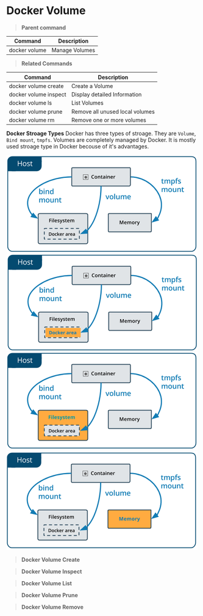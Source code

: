 # Docker Volume

> **Parent command**

| Command       | Description    |
|---------------|----------------|
| docker volume | Manage Volumes |


> **Related Commands**

| Command               | Description                     |
|-----------------------|---------------------------------|
| docker volume create  | Create a Volume                 |
| docker volume inspect | Display detailed Information    |
| docker volume ls      | List Volumes                    |
| docker volume prune   | Remove all unused local volumes |
| docker volume rm      | Remove one or more volumes      |


**Docker Stroage Types**
Docker has three types of stroage. They are `Volume`, `Bind mount`, `tmpfs`. Volumes are completely managed by Docker. It is mostly used stroage type in Docker becouse of it's advantages.

![stroage-type](Images/types-of-mounts.png)
![type-volume](Images/types-of-mounts-volume.png)
![type-bind](Images/types-of-mounts-bind.png)
![type-bind](Images/types-of-mounts-tmpfs.png)

> **Docker Volume Create**

> **Docker Volume Inspect**

> **Docker Volume List**

> **Docker Volume Prune**

> **Docker Volume Remove**